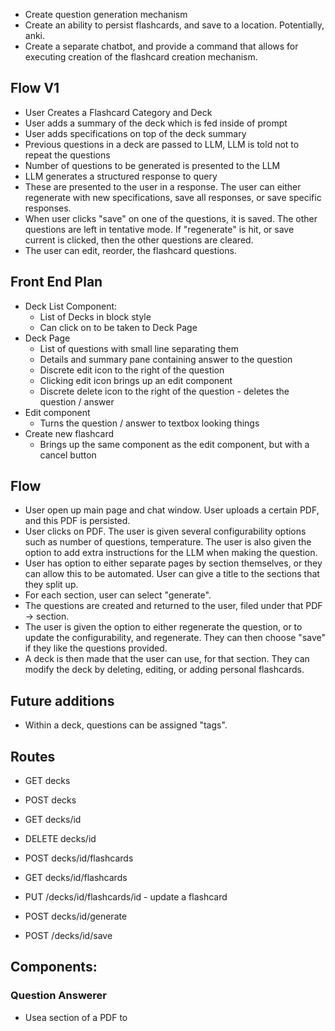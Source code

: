 - Create question generation mechanism
- Create an ability to persist flashcards, and save to a location. Potentially, anki. 
- Create a separate chatbot, and provide a command that allows for executing creation of the flashcard creation mechanism. 

## Flow V1
- User Creates a Flashcard Category and Deck
- User adds a summary of the deck which is fed inside of prompt
- User adds specifications on top of the deck summary 
- Previous questions in a deck are passed to LLM, LLM is told not to repeat the questions
- Number of questions to be generated is presented to the LLM 
- LLM generates a structured response to query
- These are presented to the user in a response. The user can either regenerate with new specifications, save all responses, or save specific responses. 
- When user clicks "save" on one of the questions, it is saved. The other questions are left in tentative mode. If "regenerate" is hit, or save current is clicked, then the other questions are cleared. 
- The user can edit, reorder, the flashcard questions. 

## Front End Plan
- Deck List Component:
    - List of Decks in block style
    - Can click on to be taken to Deck Page
- Deck Page
    - List of questions with small line separating them 
    - Details and summary pane containing answer to the question 
    - Discrete edit icon to the right of the question
    - Clicking edit icon brings up an edit component
    - Discrete delete icon to the right of the question - deletes the question / answer
- Edit component
    - Turns the question / answer to textbox looking things
- Create new flashcard
    - Brings up the same component as the edit component, but with a cancel button 

## Flow
- User open up main page and chat window. User uploads a certain PDF, and this PDF is persisted. 
- User clicks on PDF. The user is given several configurability options such as number of questions, temperature. The user is also given the option to add extra instructions for the LLM when making the question. 
- User has option to either separate pages by section themselves, or they can allow this to be automated. User can give a title to the sections that they split up. 
- For each section, user can select "generate". 
- The questions are created and returned to the user, filed under that PDF -> section. 
- The user is given the option to either regenerate the question, or to update the configurability, and regenerate. They can then choose "save" if they like the questions provided. 
- A deck is then made that the user can use, for that section. They can modify the deck by deleting, editing, or adding personal flashcards. 



## Future additions
- Within a deck, questions can be assigned "tags". 

## Routes
- GET decks
- POST decks
- GET decks/id
- DELETE decks/id

- POST decks/id/flashcards
- GET decks/id/flashcards
- PUT /decks/id/flashcards/id - update a flashcard

- POST decks/id/generate

- POST /decks/id/save



## Components:
### Question Answerer
- Usea section of a PDF to 